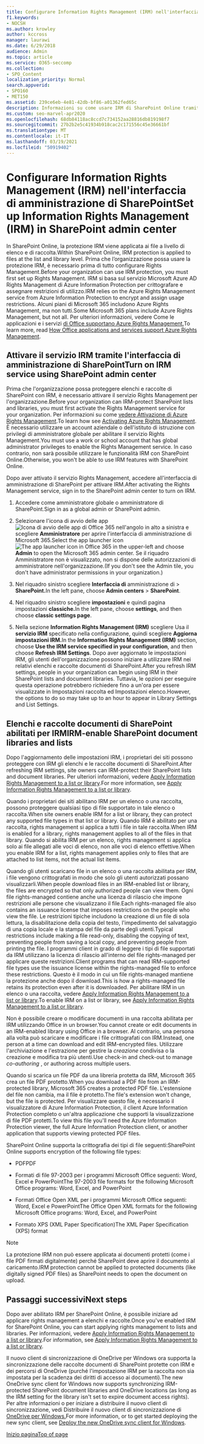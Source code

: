 ```yaml
---
title: Configurare Information Rights Management (IRM) nell'interfaccia di amministrazione di SharePoint
f1.keywords:
- NOCSH
ms.author: krowley
author: kccross
manager: laurawi
ms.date: 6/29/2018
audience: Admin
ms.topic: article
ms.service: O365-seccomp
ms.collection:
- SPO_Content
localization_priority: Normal
search.appverid:
- SPO160
- MET150
ms.assetid: 239ce6eb-4e81-42db-bf86-a01362fed65c
description: Informazioni su come usare IRM di SharePoint Online tramite Microsoft Azure Active Directory Rights Management Services (RMS) per proteggere elenchi e raccolte documenti di SharePoint.
ms.custom: seo-marvel-apr2020
ms.openlocfilehash: 68db84118ac8ccd7c734152aa28816db819198f7
ms.sourcegitcommit: 27b2b2e5c41934b918cac2c171556c45e36661bf
ms.translationtype: MT
ms.contentlocale: it-IT
ms.lasthandoff: 03/19/2021
ms.locfileid: "50919402"
---
```

# <a name="set-up-information-rights-management-irm-in-sharepoint-admin-center"></a><span data-ttu-id="74a43-103">Configurare Information Rights Management (IRM) nell'interfaccia di amministrazione di SharePoint</span><span class="sxs-lookup"><span data-stu-id="74a43-103">Set up Information Rights Management (IRM) in SharePoint admin center</span></span>

<span data-ttu-id="74a43-104">In SharePoint Online, la protezione IRM viene applicata ai file a livello di elenco e di raccolta.</span><span class="sxs-lookup"><span data-stu-id="74a43-104">Within SharePoint Online, IRM protection is applied to files at the list and library level.</span></span> <span data-ttu-id="74a43-105">Prima che l’organizzazione possa usare la protezione IRM, è necessario prima di tutto configurare Rights Management.</span><span class="sxs-lookup"><span data-stu-id="74a43-105">Before your organization can use IRM protection, you must first set up Rights Management.</span></span> <span data-ttu-id="74a43-106">IRM si basa sul servizio Microsoft Azure AD Rights Management di Azure Information Protection per crittografare e assegnare restrizioni di utilizzo.</span><span class="sxs-lookup"><span data-stu-id="74a43-106">IRM relies on the Azure Rights Management service from Azure Information Protection to encrypt and assign usage restrictions.</span></span> <span data-ttu-id="74a43-107">Alcuni piani di Microsoft 365 includono Azure Rights Management, ma non tutti.</span><span class="sxs-lookup"><span data-stu-id="74a43-107">Some Microsoft 365 plans include Azure Rights Management, but not all.</span></span> <span data-ttu-id="74a43-108">Per ulteriori informazioni, vedere Come le applicazioni e i servizi [di Office supportano Azure Rights Management.](/azure/information-protection/understand-explore/office-apps-services-support)</span><span class="sxs-lookup"><span data-stu-id="74a43-108">To learn more, read [How Office applications and services support Azure Rights Management](/azure/information-protection/understand-explore/office-apps-services-support).</span></span>
  
## <a name="turn-on-irm-service-using-sharepoint-admin-center"></a><span data-ttu-id="74a43-109">Attivare il servizio IRM tramite l'interfaccia di amministrazione di SharePoint</span><span class="sxs-lookup"><span data-stu-id="74a43-109">Turn on IRM service using SharePoint admin center</span></span>

<span data-ttu-id="74a43-110">Prima che l'organizzazione possa proteggere elenchi e raccolte di SharePoint con IRM, è necessario attivare il servizio Rights Management per l'organizzazione.</span><span class="sxs-lookup"><span data-stu-id="74a43-110">Before your organization can IRM-protect SharePoint lists and libraries, you must first activate the Rights Management service for your organization.</span></span> <span data-ttu-id="74a43-111">Per informazioni su come [vedere Attivazione di Azure Rights Management](/information-protection/deploy-use/activate-service).</span><span class="sxs-lookup"><span data-stu-id="74a43-111">To learn how see [Activating Azure Rights Management](/information-protection/deploy-use/activate-service).</span></span> <span data-ttu-id="74a43-112">È necessario utilizzare un account aziendale o dell'istituto di istruzione con privilegi di amministratore globale per abilitare il servizio Rights Management.</span><span class="sxs-lookup"><span data-stu-id="74a43-112">You must use a work or school account that has global administrator privileges to enable the Rights Management service.</span></span> <span data-ttu-id="74a43-113">In caso contrario, non sarà possibile utilizzare le funzionalità IRM con SharePoint Online.</span><span class="sxs-lookup"><span data-stu-id="74a43-113">Otherwise, you won't be able to use IRM features with SharePoint Online.</span></span>
  
<span data-ttu-id="74a43-114">Dopo aver attivato il servizio Rights Management, accedere all'interfaccia di amministrazione di SharePoint per attivare IRM.</span><span class="sxs-lookup"><span data-stu-id="74a43-114">After activating the Rights Management service, sign in to the SharePoint admin center to turn on IRM.</span></span>
  
1. <span data-ttu-id="74a43-115">Accedere come amministratore globale o amministratore di SharePoint.</span><span class="sxs-lookup"><span data-stu-id="74a43-115">Sign in as a global admin or SharePoint admin.</span></span>
    
2. <span data-ttu-id="74a43-116">Selezionare l'icona di avvio delle app ![Icona di avvio delle app di Office 365](../media/e5aee650-c566-4100-aaad-4cc2355d909f.png) nell'angolo in alto a sinistra e scegliere **Amministratore** per aprire l'interfaccia di amministrazione di Microsoft 365.</span><span class="sxs-lookup"><span data-stu-id="74a43-116">Select the app launcher icon ![The app launcher icon in Office 365](../media/e5aee650-c566-4100-aaad-4cc2355d909f.png) in the upper-left and choose **Admin** to open the Microsoft 365 admin center.</span></span> <span data-ttu-id="74a43-117">Se il riquadro Amministratore non è visualizzato, non si dispone delle autorizzazioni di amministratore nell'organizzazione.</span><span class="sxs-lookup"><span data-stu-id="74a43-117">(If you don't see the Admin tile, you don't have administrator permissions in your organization.)</span></span> 
    
3. <span data-ttu-id="74a43-118">Nel riquadro sinistro scegliere **Interfaccia di** amministrazione di \> **SharePoint.**</span><span class="sxs-lookup"><span data-stu-id="74a43-118">In the left pane, choose **Admin centers** \> **SharePoint**.</span></span>
    
4. <span data-ttu-id="74a43-119">Nel riquadro sinistro scegliere **impostazioni** e quindi pagina impostazioni **classiche.**</span><span class="sxs-lookup"><span data-stu-id="74a43-119">In the left pane, choose **settings**, and then choose **classic settings page**.</span></span>
    
5. <span data-ttu-id="74a43-120">Nella sezione **Information Rights Management (IRM)** scegliere Usa il **servizio IRM** specificato nella configurazione, quindi scegliere **Aggiorna impostazioni IRM.**</span><span class="sxs-lookup"><span data-stu-id="74a43-120">In the **Information Rights Management (IRM)** section, choose **Use the IRM service specified in your configuration**, and then choose **Refresh IRM Settings**.</span></span> <span data-ttu-id="74a43-121">Dopo aver aggiornato le impostazioni IRM, gli utenti dell'organizzazione possono iniziare a utilizzare IRM nei relativi elenchi e raccolte documenti di SharePoint.</span><span class="sxs-lookup"><span data-stu-id="74a43-121">After you refresh IRM settings, people in your organization can begin using IRM in their SharePoint lists and document libraries.</span></span> <span data-ttu-id="74a43-122">Tuttavia, le opzioni per eseguire questa operazione potrebbero richiedere fino a un'ora per essere visualizzate in Impostazioni raccolta ed Impostazioni elenco.</span><span class="sxs-lookup"><span data-stu-id="74a43-122">However, the options to do so may take up to an hour to appear in Library Settings and List Settings.</span></span>
    
## <a name="irm-enable-sharepoint-document-libraries-and-lists"></a><span data-ttu-id="74a43-123">Elenchi e raccolte documenti di SharePoint abilitati per IRM</span><span class="sxs-lookup"><span data-stu-id="74a43-123">IRM-enable SharePoint document libraries and lists</span></span>
<span data-ttu-id="74a43-124"><a name="__toc220831191"> </a></span><span class="sxs-lookup"><span data-stu-id="74a43-124"><a name="__toc220831191"> </a></span></span>

<span data-ttu-id="74a43-125">Dopo l'aggiornamento delle impostazioni IRM, i proprietari dei siti possono proteggere con IRM gli elenchi e le raccolte documenti di SharePoint.</span><span class="sxs-lookup"><span data-stu-id="74a43-125">After refreshing IRM settings, site owners can IRM-protect their SharePoint lists and document libraries.</span></span> <span data-ttu-id="74a43-126">Per ulteriori informazioni, vedere [Apply Information Rights Management to a list or library](apply-irm-to-a-list-or-library.md).</span><span class="sxs-lookup"><span data-stu-id="74a43-126">For more information, see [Apply Information Rights Management to a list or library](apply-irm-to-a-list-or-library.md).</span></span>
  
<span data-ttu-id="74a43-127">Quando i proprietari dei siti abilitano IRM per un elenco o una raccolta, possono proteggere qualsiasi tipo di file supportato in tale elenco o raccolta.</span><span class="sxs-lookup"><span data-stu-id="74a43-127">When site owners enable IRM for a list or library, they can protect any supported file types in that list or library.</span></span> <span data-ttu-id="74a43-128">Quando IRM è abilitato per una raccolta, rights management si applica a tutti i file in tale raccolta.</span><span class="sxs-lookup"><span data-stu-id="74a43-128">When IRM is enabled for a library, rights management applies to all of the files in that library.</span></span> <span data-ttu-id="74a43-129">Quando si abilita IRM per un elenco, rights management si applica solo ai file allegati alle voci di elenco, non alle voci di elenco effettive.</span><span class="sxs-lookup"><span data-stu-id="74a43-129">When you enable IRM for a list, rights management applies only to files that are attached to list items, not the actual list items.</span></span>
  
<span data-ttu-id="74a43-130">Quando gli utenti scaricano file in un elenco o una raccolta abilitata per IRM, i file vengono crittografati in modo che solo gli utenti autorizzati possano visualizzarli.</span><span class="sxs-lookup"><span data-stu-id="74a43-130">When people download files in an IRM-enabled list or library, the files are encrypted so that only authorized people can view them.</span></span> <span data-ttu-id="74a43-131">Ogni file rights-managed contiene anche una licenza di rilascio che impone restrizioni alle persone che visualizzano il file.</span><span class="sxs-lookup"><span data-stu-id="74a43-131">Each rights-managed file also contains an issuance license that imposes restrictions on the people who view the file.</span></span> <span data-ttu-id="74a43-132">Le restrizioni tipiche includono la creazione di un file di sola lettura, la disabilitazione della copia del testo, l'impedimento del salvataggio di una copia locale e la stampa del file da parte degli utenti.</span><span class="sxs-lookup"><span data-stu-id="74a43-132">Typical restrictions include making a file read-only, disabling the copying of text, preventing people from saving a local copy, and preventing people from printing the file.</span></span> <span data-ttu-id="74a43-133">I programmi client in grado di leggere i tipi di file supportati da IRM utilizzano la licenza di rilascio all'interno del file rights-managed per applicare queste restrizioni.</span><span class="sxs-lookup"><span data-stu-id="74a43-133">Client programs that can read IRM-supported file types use the issuance license within the rights-managed file to enforce these restrictions.</span></span> <span data-ttu-id="74a43-134">Questo è il modo in cui un file rights-managed mantiene la protezione anche dopo il download.</span><span class="sxs-lookup"><span data-stu-id="74a43-134">This is how a rights-managed file retains its protection even after it is downloaded.</span></span> <span data-ttu-id="74a43-135">Per abilitare IRM in un elenco o una raccolta, vedere [Apply Information Rights Management to a list or library](apply-irm-to-a-list-or-library.md).</span><span class="sxs-lookup"><span data-stu-id="74a43-135">To enable IRM on a list or library, see [Apply Information Rights Management to a list or library](apply-irm-to-a-list-or-library.md).</span></span>
  
<span data-ttu-id="74a43-136">Non è possibile creare o modificare documenti in una raccolta abilitata per IRM utilizzando Office in un browser.</span><span class="sxs-lookup"><span data-stu-id="74a43-136">You cannot create or edit documents in an IRM-enabled library using Office in a browser.</span></span> <span data-ttu-id="74a43-137">Al contrario, una persona alla volta può scaricare e modificare i file crittografati con IRM.</span><span class="sxs-lookup"><span data-stu-id="74a43-137">Instead, one person at a time can download and edit IRM-encrypted files.</span></span> <span data-ttu-id="74a43-138">Utilizzare l'archiviazione e l'estrazione per gestire la  *creazione*  condivisa o la creazione e modifica tra più utenti.</span><span class="sxs-lookup"><span data-stu-id="74a43-138">Use check-in and check-out to manage  *co-authoring*  , or authoring across multiple users.</span></span> 
  
<span data-ttu-id="74a43-139">Quando si scarica un file PDF da una libreria protetta da IRM, Microsoft 365 crea un file PDF protetto.</span><span class="sxs-lookup"><span data-stu-id="74a43-139">When you download a PDF file from an IRM-protected library, Microsoft 365 creates a protected PDF file.</span></span> <span data-ttu-id="74a43-140">L'estensione del file non cambia, ma il file è protetto.</span><span class="sxs-lookup"><span data-stu-id="74a43-140">The file's extension won't change, but the file is protected.</span></span> <span data-ttu-id="74a43-141">Per visualizzare questo file, è necessario il visualizzatore di Azure Information Protection, il client Azure Information Protection completo o un'altra applicazione che supporti la visualizzazione di file PDF protetti.</span><span class="sxs-lookup"><span data-stu-id="74a43-141">To view this file you'll need the Azure Information Protection viewer, the full Azure Information Protection client, or another application that supports viewing protected PDF files.</span></span> 
  
<span data-ttu-id="74a43-142">SharePoint Online supporta la crittografia dei tipi di file seguenti:</span><span class="sxs-lookup"><span data-stu-id="74a43-142">SharePoint Online supports encryption of the following file types:</span></span>
  
- <span data-ttu-id="74a43-143">PDF</span><span class="sxs-lookup"><span data-stu-id="74a43-143">PDF</span></span>
    
- <span data-ttu-id="74a43-144">Formati di file 97-2003 per i programmi Microsoft Office seguenti: Word, Excel e PowerPoint</span><span class="sxs-lookup"><span data-stu-id="74a43-144">The 97-2003 file formats for the following Microsoft Office programs: Word, Excel, and PowerPoint</span></span>
    
- <span data-ttu-id="74a43-145">Formati Office Open XML per i programmi Microsoft Office seguenti: Word, Excel e PowerPoint</span><span class="sxs-lookup"><span data-stu-id="74a43-145">The Office Open XML formats for the following Microsoft Office programs: Word, Excel, and PowerPoint</span></span>
    
- <span data-ttu-id="74a43-146">Formato XPS (XML Paper Specification)</span><span class="sxs-lookup"><span data-stu-id="74a43-146">The XML Paper Specification (XPS) format</span></span>
 
> [!NOTE]
> <span data-ttu-id="74a43-147">La protezione IRM non può essere applicata ai documenti protetti (come i file PDF firmati digitalmente) perché SharePoint deve aprire il documento al caricamento.</span><span class="sxs-lookup"><span data-stu-id="74a43-147">IRM protection cannot be applied to protected documents (like digitally signed PDF files) as SharePoint needs to open the document on upload.</span></span> 

## <a name="next-steps"></a><span data-ttu-id="74a43-148">Passaggi successivi</span><span class="sxs-lookup"><span data-stu-id="74a43-148">Next steps</span></span>
<span data-ttu-id="74a43-149"><a name="__toc220831191"> </a></span><span class="sxs-lookup"><span data-stu-id="74a43-149"><a name="__toc220831191"> </a></span></span>

<span data-ttu-id="74a43-150">Dopo aver abilitato IRM per SharePoint Online, è possibile iniziare ad applicare rights management a elenchi e raccolte.</span><span class="sxs-lookup"><span data-stu-id="74a43-150">Once you've enabled IRM for SharePoint Online, you can start applying rights management to lists and libraries.</span></span> <span data-ttu-id="74a43-151">Per informazioni, vedere [Apply Information Rights Management to a list or library](apply-irm-to-a-list-or-library.md).</span><span class="sxs-lookup"><span data-stu-id="74a43-151">For information, see [Apply Information Rights Management to a list or library](apply-irm-to-a-list-or-library.md).</span></span>
  
<span data-ttu-id="74a43-152">Il nuovo client di sincronizzazione di OneDrive per Windows ora supporta la sincronizzazione delle raccolte documenti di SharePoint protette con IRM e dei percorsi di OneDrive (purché l'impostazione IRM per la raccolta non sia impostata per la scadenza dei diritti di accesso ai documenti).</span><span class="sxs-lookup"><span data-stu-id="74a43-152">The new OneDrive sync client for Windows now supports synchronizing IRM-protected SharePoint document libraries and OneDrive locations (as long as the IRM setting for the library isn't set to expire document access rights).</span></span> <span data-ttu-id="74a43-153">Per altre informazioni o per iniziare a distribuire il nuovo client di sincronizzazione, vedi Distribuire il nuovo client di sincronizzazione di [OneDrive per Windows.](/onedrive/deploy-on-windows)</span><span class="sxs-lookup"><span data-stu-id="74a43-153">For more information, or to get started deploying the new sync client, see [Deploy the new OneDrive sync client for Windows](/onedrive/deploy-on-windows).</span></span>
  
[<span data-ttu-id="74a43-154">Inizio pagina</span><span class="sxs-lookup"><span data-stu-id="74a43-154">Top of page</span></span>](set-up-irm-in-sp-admin-center.md)